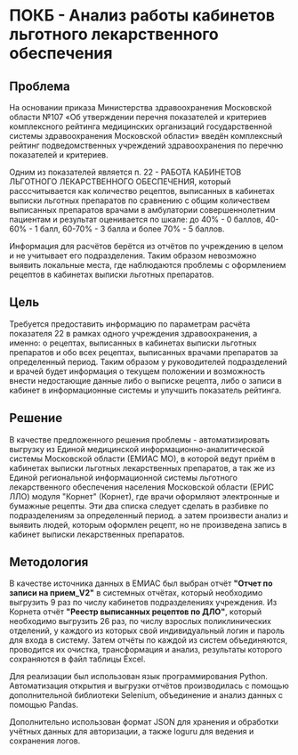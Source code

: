 # ПОКБ - Анализ работы кабинетов льготного лекарственного обеспечения

## Проблема

На основании приказа Министерства здравоохранения Московской области №107 «Об утверждении перечня показателей и критериев комплексного рейтинга медицинских организаций государственной системы здравоохранения Московской области» введён комплексный рейтинг подведомственных учреждений здравоохранения по перечню показателей и критериев.

Одним из показателей является п. 22 - РАБОТА КАБИНЕТОВ ЛЬГОТНОГО ЛЕКАРСТВЕННОГО ОБЕСПЕЧЕНИЯ, который расссчитывается как количество рецептов, выписанных в кабинетах выписки льготных препаратов по сравнению с общим количествем выписанных препаратов врачами в амбулатории совершеннолетним пациентам и результат оценивается по шкале: до 40% - 0 баллов, 40-60% - 1 балл, 60-70% - 3 балла и более  70% - 5 баллов.

Информация для расчётов берётся из отчётов по учреждению в целом и не учитывает его подразделения. Таким образом невозможно выявить локальные места, где наблюдаются проблемы с оформлением рецептов в кабинетах выписки льготных препаратов.

## Цель

Требуется предоставить информацию по параметрам расчёта показателя 22 в рамках одного учреждения здравоохранения, а именно: о рецептах, выписанных в кабинетах выписки льготных препаратов и обо всех рецептах, выписанных врачами препаратов за определенный период. Таким образом у руководителей подразделений и врачей будет информация о текущем положении и возможность внести недостающие данные либо о выписке рецепта, либо о записи в кабинет в информационные системы и улучшить показатель рейтинга.

## Решение

В качестве предложенного решения проблемы - автоматизировать выгрузку из Единой медицинской информационно-аналитической системы Московской области (ЕМИАС МО), в которой ведут приём в кабинетах выписки льготных лекарственных препаратов, а так же из Единой региональной информационной системы льготного лекарственного обеспечения населения Московской области (ЕРИС ЛЛО) модуля "Корнет" (Корнет), где врачи оформляют электронные и бумажные рецепты. Эти два списка следует сделать в разбивке по подразделениям за определенный период. а затем произвести анализ и выявить людей, которым оформлен рецепт, но не произведена запись в кабинет выписки лекарственных препаратов.

## Методология

В качестве источника данных в ЕМИАС был выбран отчёт **"Отчет по записи на прием_V2"** в системных отчётах, который необходимо выгрузить 9 раз по числу кабинетов подразделениях учреждения. Из Корнета отчёт **"Реестр выписанных рецептов по ДЛО"**, который необходимо выгрузить 26 раз, по числу взрослых поликлинических отделений, у каждого из которых свой индивидуальный логин и пароль для входа в систему. Затем отчёты по каждой из систем объединяются, проводится их очистка, трансформация и анализ, результаты которого сохраняются в файл таблицы Excel.

Для реализации был использован язык программирования Python. Автоматизация открытия и выгрузки отчётов производилась с помощью дополнительной библиотеки Selenium, объединение и анализ данных с помощью Pandas.

Дополнительно использован формат JSON для хранения и обработки учётных данных для авторизации, а также loguru для ведения и сохранения логов.
